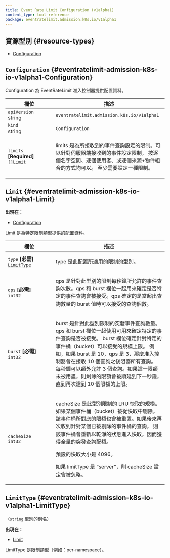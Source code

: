 ```yaml
---
title: Event Rate Limit Configuration (v1alpha1)
content_type: tool-reference
package: eventratelimit.admission.k8s.io/v1alpha1
---
```


<!--
## Resource Types
-->
## 資源型別  {#resource-types}

- [Configuration](#eventratelimit-admission-k8s-io-v1alpha1-Configuration)

## `Configuration`     {#eventratelimit-admission-k8s-io-v1alpha1-Configuration}

<!--
<p>Configuration provides configuration for the EventRateLimit admission
controller.</p>
-->
<p>Configuration 為 EventRateLimit 准入控制器提供配置資料。</p>

<table class="table">
<thead><tr><th width="30%"><!--Field-->欄位</th><th><!--Description-->描述</th></tr></thead>
<tbody>

<tr><td><code>apiVersion</code><br/>string</td><td><code>eventratelimit.admission.k8s.io/v1alpha1</code></td></tr>
<tr><td><code>kind</code><br/>string</td><td><code>Configuration</code></td></tr>

<tr><td><code>limits</code> <B>[Required]</B><br/>
<a href="#eventratelimit-admission-k8s-io-v1alpha1-Limit"><code>[]Limit</code></a>
</td>
<td>
  <!--
   <p>limits are the limits to place on event queries received.
Limits can be placed on events received server-wide, per namespace,
per user, and per source+object.
At least one limit is required.</p>
  -->
  <p>limits 是為所接收到的事件查詢設定的限制。可以針對伺服器端接收到的事件設定限制，
按逐個名字空間、逐個使用者、或逐個來源+物件組合的方式均可以。
至少需要設定一種限制。</p>
</td>
</tr>
</tbody>
</table>

## `Limit`     {#eventratelimit-admission-k8s-io-v1alpha1-Limit}

<!--
**Appears in:**
-->
**出現在：**

- [Configuration](#eventratelimit-admission-k8s-io-v1alpha1-Configuration)

<!--
<p>Limit is the configuration for a particular limit type</p>
-->
<p>Limit 是為特定限制類型提供的配置資料。</p>

<table class="table">
<thead><tr><th width="30%"><!--Field-->欄位</th><th><!--Description-->描述</th></tr></thead>
<tbody>

<tr><td><code>type</code> <B><!--[Required]-->[必需]</B><br/>
<a href="#eventratelimit-admission-k8s-io-v1alpha1-LimitType"><code>LimitType</code></a>
</td>
<td>
  <!--
   <p>type is the type of limit to which this configuration applies</p>
  -->
  <p>type 是此配置所適用的限制的型別。</p>
</td>
</tr>
<tr><td><code>qps</code> <B><!--[Required]-->[必需]</B><br/>
<code>int32</code>
</td>
<td>
  <!--
   <p>qps is the number of event queries per second that are allowed for this
type of limit. The qps and burst fields are used together to determine if
a particular event query is accepted. The qps determines how many queries
are accepted once the burst amount of queries has been exhausted.</p>
  -->
   <p>qps 是針對此型別的限制每秒鐘所允許的事件查詢次數。qps 和 burst
欄位一起用來確定是否特定的事件查詢會被接受。qps 確定的是當超出查詢數量的
burst 值時可以接受的查詢個數。</p>
</td>
</tr>
<tr><td><code>burst</code> <B><!--[Required]-->[必需]</B><br/>
<code>int32</code>
</td>
<td>
  <!--
   <p>burst is the burst number of event queries that are allowed for this type
of limit. The qps and burst fields are used together to determine if a
particular event query is accepted. The burst determines the maximum size
of the allowance granted for a particular bucket. For example, if the burst
is 10 and the qps is 3, then the admission control will accept 10 queries
before blocking any queries. Every second, 3 more queries will be allowed.
If some of that allowance is not used, then it will roll over to the next
second, until the maximum allowance of 10 is reached.</p>
  -->
   <p>burst 是針對此型別限制的突發事件查詢數量。qps 和 burst 欄位一起使用可用來確定特定的事件查詢是否被接受。
burst 欄位確定針對特定的事件桶（bucket）可以接受的規模上限。
例如，如果 burst 是 10，qps 是 3，那麼准入控制器會在接收 10 個查詢之後阻塞所有查詢。
每秒鐘可以額外允許 3 個查詢。如果這一限額未被用盡，則剩餘的限額會被順延到下一秒鐘，
直到再次達到 10 個限額的上限。</p>
</td>
</tr>
<tr><td><code>cacheSize</code><br/>
<code>int32</code>
</td>
<td>
  <!--
   <p>cacheSize is the size of the LRU cache for this type of limit. If a bucket
is evicted from the cache, then the allowance for that bucket is reset. If
more queries are later received for an evicted bucket, then that bucket
will re-enter the cache with a clean slate, giving that bucket a full
allowance of burst queries.</p>
<p>The default cache size is 4096.</p>
<p>If limitType is 'server', then cacheSize is ignored.</p>
  -->
   <p>cacheSize 是此型別限制的 LRU 快取的規模。如果某個事件桶（bucket）被從快取中剔除，
該事件桶所對應的限額也會被重置。如果後來再次收到針對某個已被剔除的事件桶的查詢，
則該事件桶會重新以乾淨的狀態進入快取，因而獲得全量的突發查詢配額。</p>
  <p>預設的快取大小是 4096。</p>
  <p>如果 limitType 是 “server”，則 cacheSize 設定會被忽略。</p>
</td>
</tr>
</tbody>
</table>

## `LimitType`     {#eventratelimit-admission-k8s-io-v1alpha1-LimitType}

<!--
(Alias of `string`)

**Appears in:**
-->
（`string` 型別的別名）

**出現在：**

- [Limit](#eventratelimit-admission-k8s-io-v1alpha1-Limit)

<!--
<p>LimitType is the type of the limit (e.g., per-namespace)</p>
-->
<p>LimitType 是限制類型（例如：per-namespace）。</p>



